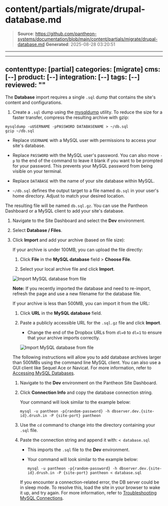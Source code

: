 # content/partials/migrate/drupal-database.md

> **Source**: https://github.com/pantheon-systems/documentation/blob/main/content/partials/migrate/drupal-database.md
> **Generated**: 2025-08-28 03:20:51

---

---
contenttype: [partial]
categories: [migrate]
cms: [--]
product: [--]
integration: [--]
tags: [--]
reviewed: ""
---

The **Database** import requires a single `.sql` dump that contains the site's content and configurations.

1. Create a `.sql` dump using the [mysqldump](https://dev.mysql.com/doc/refman/5.7/en/mysqldump.html) utility. To reduce the size for a faster transfer, compress the resulting archive with gzip:

  ```bash{promptUser: user}
  mysqldump -uUSERNAME -pPASSWORD DATABASENAME > ~/db.sql
  gzip ~/db.sql
  ```

   - Replace `USERNAME` with a MySQL user with permissions to access your site's database.

   - Replace `PASSWORD` with the MySQL user's password. You can also move `-p` to the end of the command to leave it blank if you want to be prompted for your password. This prevents your MySQL password from being visible on your terminal.

   - Replace `DATABASE` with the name of your site database within MySQL.

   - `~/db.sql` defines the output target to a file named `db.sql` in your user's home directory. Adjust to match your desired location.

  The resulting file will be named `db.sql.gz`. You can use the Pantheon Dashboard or a MySQL client to add your site's database.

1. Navigate to the Site Dashboard and select the **<Icon icon="wrench" /> Dev** environment.

1. Select <Icon icon="server" /> **Database / Files**.

1. Click **Import** and add your archive (based on file size):

    <TabList>

    <Tab title="Up to 100MBs" id="100mbs" active={true}>

    If your archive is under 100MB, you can upload the file directly:

    1. Click **File** in the **MySQL database** field > **Choose File**.

    1. Select your local archive file and click **Import**.

      ![Import MySQL database from file](../../../images/dashboard/new-dashboard/2024/import-mysql-file.png)

    **Note:** If you recently imported the database and need to re-import, refresh the page and use a new filename for the database file.

    </Tab>

    <Tab title="Up to 500MBs" id="500mbs">

    If your archive is less than 500MB, you can import it from the URL:

    1. Click **URL** in the **MySQL database** field.

    1. Paste a publicly accessible URL for the `.sql.gz` file and click **Import**.

       - Change the end of the Dropbox URLs from `dl=0` to `dl=1` to ensure that your archive imports correctly.

        ![Import MySQL database from file](../../../images/dashboard/new-dashboard/2024/import-mysql-file.png)

    </Tab>

    <Tab title="Over 500MBs" id="500mbsplus">

    The following instructions will allow you to add database archives larger than 500MBs using the command line MySQL client. You can also use a GUI client like Sequel Ace or Navicat. For more information, refer to [Accessing MySQL Databases](/guides/mariadb-mysql/mysql-access).

    1. Navigate to the **<Icon icon="wrench" /> Dev** environment on the Pantheon Site Dashboard.

    1. Click **Connection Info** and copy the database connection string.

       Your command will look similar to the example below:

       ```bash{promptUser: user}
       mysql -u pantheon -p{random-password} -h dbserver.dev.{site-id}.drush.in -P {site-port} pantheon
       ```

    1. Use the `cd` command to change into the directory containing your `.sql` file.

    1. Paste the connection string and append it with: `< database.sql`

       - This imports the `.sql` file to the **<Icon icon="wrench" /> Dev** environment.

       - Your command will look similar to the example below:

         ```bash{promptUser: user}
         mysql -u pantheon -p{random-password} -h dbserver.dev.{site-id}.drush.in -P {site-port} pantheon < database.sql
         ```

       If you encounter a connection-related error, the DB server could be in sleep mode. To resolve this, load the site in your browser to wake it up, and try again. For more information, refer to [Troubleshooting MySQL Connections](/guides/mariadb-mysql/mysql-access/#troubleshooting-mysql-connections).

    </Tab>

    </TabList>
